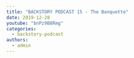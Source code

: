 ```yaml
---
title: "BACKSTORY PODCAST 15 - The Banquette"
date: 2019-12-28
youtube: "bnPz9B8Rmg"
categories: 
  - backstory-podcast
authors: 
  - admin
---
```




